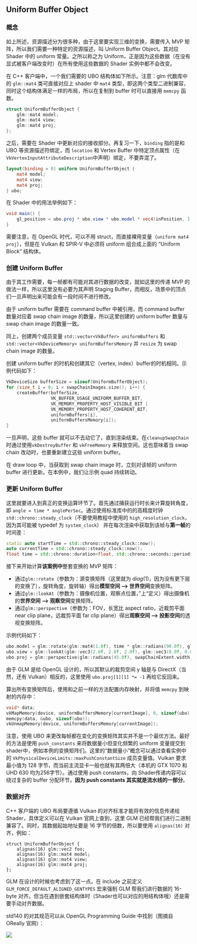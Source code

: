 ## Uniform Buffer Object

### 概念

如上所述，资源描述分为很多种，由于这里要实现三维的变换，需要传入 MVP 矩阵，所以我们需要一种特定的资源描述，叫 Uniform Buffer Object。其对应Shader 中的 uniform 常量。之所以称之为 Uniform，正是因为这些数据（在没有显式被客户端改变时）在所有使用这些数据的 Shader 实例中都不会改变。

在 C++ 客户端中，一个我们需要的 UBO 结构体如下所示。注意：glm 代数库中的 `glm::mat4` 类可直接对应上 shader 中 `mat4` 类型，即这两个类型二进制兼容，同时这个结构体满足一样的布局，所以在复制到 buffer 时可以直接用 `memcpy` 函数。

```c++
struct UniformBufferObject {
    glm::mat4 model;
    glm::mat4 view;
    glm::mat4 proj;
};
```

之后，需要在 Shader 中更新对应的接收部分。再复习一下，`binding` 指的是和 UBO 等资源描述符绑定，而 `location` 和 Vertex Buffer 中特定顶点属性（在`VkVertexInputAttributeDescription`中声明）绑定，不要弄混了。

```GLSL
layout(binding = 0) uniform UniformBufferObject {
    mat4 model;
    mat4 view;
    mat4 proj;
} ubo;
```

在 Shader 中的用法举例如下：

```GLSL
void main() {
    gl_position = ubo.proj * ubo.view * ubo.model * vec4(inPosition, 1.0);
}
```

需要注意，在 OpenGL 时代，可以不用 struct，而直接裸用变量（`uniform mat4 proj`），但是在 Vulkan 和 SPIR-V 中必须将 uniform 组合成上面的 “Uniform Block” 结构体。



### 创建 Uniform Buffer

由于其工作需要，每一帧都有可能对其进行数据的改变，就如这里的传递 MVP 的做法一样，所以这里没有必要为其声明 Staging Buffer，而相反，场景中的顶点们一旦声明出来可能会有一段时间不进行修改。

由于 uniform buffer 需要在 command buffer 中被引用，而 command buffer 数量对应着 swap chain image 的数量，所以这里创建的 uniform buffer 数量与 swap chain image 的数量一致。

同上，创建两个成员变量 `std::vector<VkBuffer> uniformBuffers` 和 `std::vector<VkDeviceMemory> uniformBuffersMemory` 并 `resize` 为 swap chain image 的数量。

创建 uniform buffer 的时机和创建其它（vertex, index）buffer的时机相同。示例代码如下：

```c++
VkDeviceSize bufferSize = sizeof(UniformBufferObject);
for (size_t i = 0; i < swapChainImages.size(); i++) {
    createBuffer(bufferSize, 
                 VK_BUFFER_USAGE_UNIFORM_BUFFER_BIT,
                 VK_MEMORY_PROPERTY_HOST_VISIBLE_BIT |
                 VK_MEMORY_PROPERTY_HOST_COHERENT_BIT, 
                 uniformBuffers[i],
                 uniformBuffersMemory[i]);
}
```

一旦声明，这些 buffer 就可以不去动它了，直到渲染结束。在`cleanupSwapChain` 时通过使用`vkDestroyBuffer` 和 `vkFreeMemory` 来释放空间。这也意味着当 swap chain 改动时，也要重新建立这些 uniform buffer。

在 draw loop 中，当获取到 swap chain image 时，立刻对该帧的 uniform buffer 进行更新。在本例中，我们让示例 quad 持续转动。

### 更新 Uniform Buffer

这里就要进入到真正的变换运算环节了。首先通过捕获运行时长来计算旋转角度，即 `angle = time * anglePerSec`。通过使用标准库中的的高精度时钟`std::chrono::steady_clock`（不要使用教程中使用的 `high_resolution_clock`，因为其可能被 typedef 为 `system_clock`） 并在每次渲染中获取到该帧与**第一帧**的时间差：

```cpp
static auto startTime = std::chrono::steady_clock::now();
auto currentTime = std::chrono::steady_clock::now();
float time = std::chrono::duration<float, std::chrono::seconds::period>(currentTime - startTime).count();
```

接下来开始计算**该案例中**整套变换的 MVP 矩阵：

* 通过`glm::rotate`（参数为：源变换矩阵（这里就为 $diag(1)$，因为没有更下层的变换了），旋转角度，旋转轴）得出**模型空间 --> 世界空间**变换矩阵。
* 通过`glm::lookAt`（参数为：摄像机位置，观察点位置，”上“定义）得出摄像机的**世界空间 --> 观察空间**变换矩阵。
* 通过`glm::perspective`（参数为：FOV，长宽比 aspect ratio，近裁剪平面 near clip plane，远裁剪平面 far clip plane）得出**观察空间 --> 投影空间**的透视变换矩阵。

示例代码如下：

```c++
ubo.model = glm::rotate(glm::mat4(1.0f), time * glm::radians(90.0f), glm::vec3(0.0f, 0.0f, 1.0f));
ubo.view = glm::lookAt(glm::vec3(2.0f, 2.0f, 2.0f), glm::vec3(0.0f, 0.0f, 0.0f), glm::vec3(0.0f, 0.0f, 1.0f));
ubo.proj = glm::perspective(glm::radians(45.0f), swapChainExtent.width / (float) swapChainExtent.height, 0.1f, 10.0f);
```

由于 GLM 是给 OpenGL 设计的，所以其默认的裁剪空间 y 轴是与 DirectX（当然，还有 Vulkan）相反的，这里使用 `ubo.proj[1][1] *= -1` 再给它反回来。

算出所有变换矩阵后，使用和之前一样的方法配置内存映射，并将值 `memcpy` 到映射的内存中：

```c++
void* data;
vkMapMemory(device, uniformBuffersMemory[currentImage], 0, sizeof(ubo), 0, &data);
memcpy(data, &ubo, sizeof(ubo));
vkUnmapMemory(device, uniformBuffersMemory[currentImage]);
```

注意，使用 UBO 来更改每帧都在变化的变换矩阵其实并不是一个最优方法。最好的方法是使用 `push_constants` 来将数据量小但变化频繁的 uniform 变量提交到shader中，例如本例的变换矩阵们。这里的“数据量小”概念可以通过查看实例中的 `VkPhysicalDeviceLimits::maxPushConstantSize` 成员变量值。Vulkan 要求最小值为 128 字节，而当前主流显卡一般也就有其两倍大（本机的 GTX 1070 和 UHD 630 均为256字节）。通过使用 push constants，向 Shader传递内容可以绕过复杂的 buffer 分配环节，**因为 push constants 其实就是流水线的一部分**。

### 数据对齐

C++ 客户端的 UBO 布局要遵循 Vulkan 的对齐标准才能将有效的信息传递给 Shader，具体定义可以在 Vulkan 官网上查到，这里 GLM 已经帮我们进行二进制兼容了。同时，其数据起始地址要是 16 字节的倍数，所以要使用 `alignas(16)` 对齐，例如：

```
struct UniformBufferObject {
    alignas(16) glm::vec2 foo;
    alignas(16) glm::mat4 model;
    alignas(16) glm::mat4 view;
    alignas(16) glm::mat4 proj;
};
```

GLM 在设计的时候也考虑到了这一点。在 include 之前定义 `GLM_FORCE_DEFAULT_ALIGNED_GENTYPES` 宏来强制 GLM 帮我们进行数据的 16-byte 对齐。但当在遇到嵌套结构体时（Shader也可以对应的用结构体哦）还是需要手动对齐数据。

std140 的对其规范可以从 OpenGL Programming Guide 中找到（图摘自 OReally 官网）：

![](https://www.oreilly.com/library/view/opengl-programming-guide/9780132748445/graphics/app09tab01.jpg)